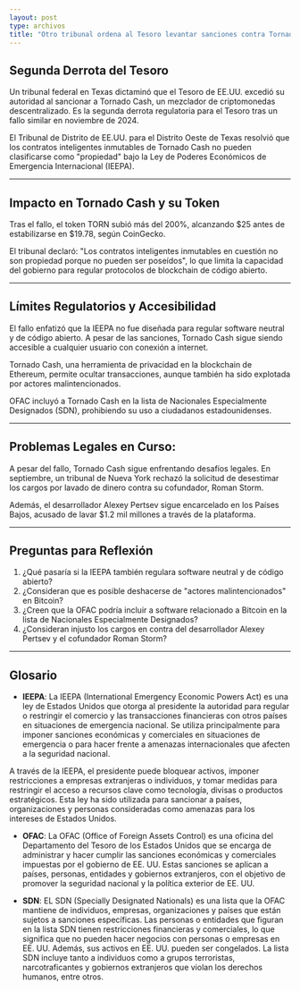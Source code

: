 ```yaml
---
layout: post
type: archivos
title: "Otro tribunal ordena al Tesoro levantar sanciones contra Tornado Cash."
---
```


## **Segunda Derrota del Tesoro**

Un tribunal federal en Texas dictaminó que el Tesoro de EE.UU. excedió su autoridad al sancionar a Tornado Cash, un mezclador de criptomonedas descentralizado. Es la segunda derrota regulatoria para el Tesoro tras un fallo similar en noviembre de 2024.

El Tribunal de Distrito de EE.UU. para el Distrito Oeste de Texas resolvió que los contratos inteligentes inmutables de Tornado Cash no pueden clasificarse como "propiedad" bajo la Ley de Poderes Económicos de Emergencia Internacional (IEEPA).

---

## **Impacto en Tornado Cash y su Token**

Tras el fallo, el token TORN subió más del 200%, alcanzando $25 antes de estabilizarse en $19.78, según CoinGecko.

El tribunal declaró: "Los contratos inteligentes inmutables en cuestión no son propiedad porque no pueden ser poseídos", lo que limita la capacidad del gobierno para regular protocolos de blockchain de código abierto.

---

## **Límites Regulatorios y Accesibilidad**

El fallo enfatizó que la IEEPA no fue diseñada para regular software neutral y de código abierto. A pesar de las sanciones, Tornado Cash sigue siendo accesible a cualquier usuario con conexión a internet.

Tornado Cash, una herramienta de privacidad en la blockchain de Ethereum, permite ocultar transacciones, aunque también ha sido explotada por actores malintencionados.

OFAC incluyó a Tornado Cash en la lista de Nacionales Especialmente Designados (SDN), prohibiendo su uso a ciudadanos estadounidenses.

---

## **Problemas Legales en Curso**:

A pesar del fallo, Tornado Cash sigue enfrentando desafíos legales. En septiembre, un tribunal de Nueva York rechazó la solicitud de desestimar los cargos por lavado de dinero contra su cofundador, Roman Storm.

Además, el desarrollador Alexey Pertsev sigue encarcelado en los Países Bajos, acusado de lavar $1.2 mil millones a través de la plataforma.

---

## **Preguntas para Reflexión**

1. ¿Qué pasaría si la IEEPA también regulara software neutral y de código abierto?
2. ¿Consideran que es posible deshacerse de "actores malintencionados" en Bitcoin?
3. ¿Creen que la OFAC podría incluir a software relacionado a Bitcoin en la lista de Nacionales Especialmente Designados?
4. ¿Consideran injusto los cargos en contra del desarrollador Alexey Pertsev y el cofundador Roman Storm?

---

## **Glosario**

- **IEEPA**:
La IEEPA (International Emergency Economic Powers Act) es una ley de Estados Unidos que otorga al presidente la autoridad para regular o restringir el comercio y las transacciones financieras con otros países en situaciones de emergencia nacional. Se utiliza principalmente para imponer sanciones económicas y comerciales en situaciones de emergencia o para hacer frente a amenazas internacionales que afecten a la seguridad nacional.

A través de la IEEPA, el presidente puede bloquear activos, imponer restricciones a empresas extranjeras o individuos, y tomar medidas para restringir el acceso a recursos clave como tecnología, divisas o productos estratégicos. Esta ley ha sido utilizada para sancionar a países, organizaciones y personas consideradas como amenazas para los intereses de Estados Unidos.

- **OFAC**:
La OFAC (Office of Foreign Assets Control) es una oficina del Departamento del Tesoro de los Estados Unidos que se encarga de administrar y hacer cumplir las sanciones económicas y comerciales impuestas por el gobierno de EE. UU. Estas sanciones se aplican a países, personas, entidades y gobiernos extranjeros, con el objetivo de promover la seguridad nacional y la política exterior de EE. UU.

- **SDN**:
EL SDN (Specially Designated Nationals) es una lista que la OFAC mantiene de individuos, empresas, organizaciones y países que están sujetos a sanciones específicas. Las personas o entidades que figuran en la lista SDN tienen restricciones financieras y comerciales, lo que significa que no pueden hacer negocios con personas o empresas en EE. UU. Además, sus activos en EE. UU. pueden ser congelados. La lista SDN incluye tanto a individuos como a grupos terroristas, narcotraficantes y gobiernos extranjeros que violan los derechos humanos, entre otros.
